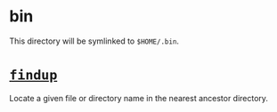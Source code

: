 # bin

This directory will be symlinked to `$HOME/.bin`.

# [`findup`](https://github.com/datagrok/findup-sh)

Locate a given file or directory name in the nearest ancestor directory.
